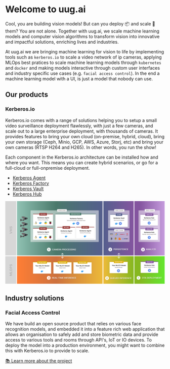 # Welcome to uug.ai

Cool, you are building vision models! But can you deploy 📦 and scale 🚀 them? You are not alone. Together with uug.ai, we scale machine learning models and computer vision algorithms to transform vision into innovative and impactful solutions, enriching lives and industries.

At uug.ai we are bringing machine learning for vision to life by implementing tools such as `kerberos.io` to scale a video network of ip cameras, applying MLOps best pratices to scale machine learning models through `kubernetes` and `docker` and making models interactive through custom user interfaces and industry specific use cases (e.g. `facial access control`). In the end a machine learning model with a UI, is just a model that nobody can use.

## Our products

### Kerberos.io

Kerberos.io comes with a range of solutions helping you to setup a small video surveillance deployment flawlessly, with just a few cameras, and scale out to a large enterprise deployment, with thousands of cameras. It provides features to bring your own cloud (on-premise, hybrid, cloud), bring your own storage (Ceph, Minio, GCP, AWS, Azure, Storj, etc) and bring your own cameras (RTSP H264 and H265). In other words, you run the show!

Each component in the Kerberos.io architecture can be installed how and where you want. This means you can create hybrid scenarios, or go for a full-cloud or full-onpremise deployment.

- [Kerberos Agent](https://github.com/kerberos-io/agent)
- [Kerberos Factory](https://github.com/kerberos-io/factory)
- [Kerberos Vault](https://github.com/kerberos-io/vault)
- [Kerberos Hub](https://github.com/kerberos-io/hub)

[![Prologue - How it works](https://github.com/kerberos-io/.github/blob/main/profile/Prologue%20-%20How%20it%20works.svg)](https://doc.kerberos.io/prologue/deployments/)

## Industry solutions

### Facial Access Control
We have build an open source product that relies on various face recognition models, and embedded it into a feature rich web application that allows an organisation to safely add and store biometric data and provide access to various tools and rooms through API's, IoT or IO devices. To deploy the model into a production environment, you might want to combine this with Kerberos.io to provide to scale.

[📚 Learn more about the project](https://github.com/uug-ai/facial-access-control)